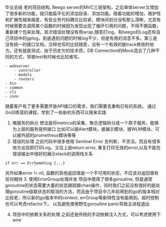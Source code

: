 毕业总结
老的项目结构, Beego server的MVC三层架构，之后单体server又增加了很多新的功能，就只能扁平化的添加目录、添加功能。随着功能的增加，维护性和扩展性越来越差，有些业务代码耦合比较紧，模块间划分没有那么清晰，尤其有时候需要去调用某个函数的时候因为发现出现了循环引用的问题，不得不挪函数，重新建个包来处理。其次错误处理没有用wrap,随意打log，有beego的Log还有自己项目中的gplog，到底遇到问题的时候log不少，但是有用的消息不多。第三是没有统一的接口文档，注释也写的比较随意，没有一个有效的能track修改的地方。还有就是测试，由于历史欠的技术债，DB Connection的Mock混合了几种不同的方式，导致test有时候也比较难写。
```
- webserver
    - controller
    - models
    - routers
- bin
- common
- cli
- conn
```
随着客户有了更多需要开放API接口的需求，我们需要去重构已有的系统。
通过Go训练营的课程，学到了一些新的东西可以用来实践
1. 微服务的拆分
想法是将metrics的采集、聚合逻辑拆分成一个原子服务，能够为上层的服务提供接口
比如可以接Alert模块，接展示模块、接WLM模块，可以接外部的prometheus模块等等
2. 错误的处理
之前代码中很多使用 Sentinel Error 去判断，不灵活。而且有很多地方出现即打印Log，又往上层return error, 重复打印无效的error,以及不能在错误输出中很好的展示stack的调用栈关系
```
if err == ErrSomehing {...}
```
另外如果error != nil, 函数的其他返回值是一个不可用的状态，不应该对返回值有任何期待
3. 使用ErrorGroup处理并发
项目中使用了很多goroutine, 但是通常goroutine的状态需要大量的状态跟踪跟chan操作，同时我们之前没有很好的能处理goroutine级联状态的取消的方法，而且由于项目中几年前用到的go的版本相对比较老，所以新的go版本中的context, errGroup等新特性没有能用到。超时控制也可以考虑refactor下。
以及避免使用野生goroutine panic导致主进程退出

4. 项目中的依赖关系的处理
之前还是传统的手动依赖注入方式，可以考虑使用下wire



